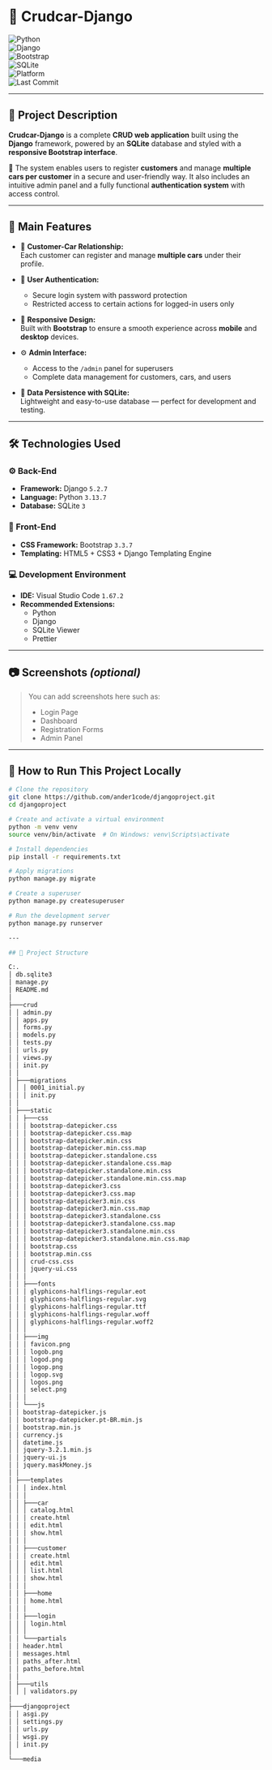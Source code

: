 # 🚗 **Crudcar-Django**  
![Python](https://img.shields.io/badge/Python-yellow?style=flat&logo=python&logoColor=white)  
![Django](https://img.shields.io/badge/Django-darkgreen?style=flat&logo=django&logoColor=white)  
![Bootstrap](https://img.shields.io/badge/Bootstrap-purple?style=flat&logo=bootstrap&logoColor=white)  
![SQLite](https://img.shields.io/badge/SQLite-blue?logo=sqlite&logoColor=white)  
![Platform](https://img.shields.io/badge/Platform-Web-blue?logo=google-chrome)  
![Last Commit](https://img.shields.io/github/last-commit/ander1code/djangoproject?color=yellow&logo=github)  

---

## 📌 **Project Description**
**Crudcar-Django** is a complete **CRUD web application** built using the **Django** framework, powered by an **SQLite** database and styled with a **responsive Bootstrap interface**.

🔐 The system enables users to register **customers** and manage **multiple cars per customer** in a secure and user-friendly way. It also includes an intuitive admin panel and a fully functional **authentication system** with access control.

---

## 🚀 **Main Features**
- 👤 **Customer-Car Relationship:**  
  Each customer can register and manage **multiple cars** under their profile.

- 🔐 **User Authentication:**  
  - Secure login system with password protection  
  - Restricted access to certain actions for logged-in users only

- 📱 **Responsive Design:**  
  Built with **Bootstrap** to ensure a smooth experience across **mobile** and **desktop** devices.

- ⚙️ **Admin Interface:**  
  - Access to the `/admin` panel for superusers  
  - Complete data management for customers, cars, and users

- 💾 **Data Persistence with SQLite:**  
  Lightweight and easy-to-use database — perfect for development and testing.

---

## 🛠️ **Technologies Used**

### ⚙️ Back-End
- **Framework:** Django `5.2.7`
- **Language:** Python `3.13.7`
- **Database:** SQLite `3`

### 🎨 Front-End
- **CSS Framework:** Bootstrap `3.3.7`
- **Templating:** HTML5 + CSS3 + Django Templating Engine

### 💻 Development Environment
- **IDE:** Visual Studio Code `1.67.2`
- **Recommended Extensions:**  
  - Python  
  - Django  
  - SQLite Viewer  
  - Prettier

---

## 📷 **Screenshots** *(optional)*
> You can add screenshots here such as:  
> - Login Page  
> - Dashboard  
> - Registration Forms  
> - Admin Panel

---

## 🧪 **How to Run This Project Locally**

```bash
# Clone the repository
git clone https://github.com/ander1code/djangoproject.git
cd djangoproject

# Create and activate a virtual environment
python -m venv venv
source venv/bin/activate  # On Windows: venv\Scripts\activate

# Install dependencies
pip install -r requirements.txt

# Apply migrations
python manage.py migrate

# Create a superuser
python manage.py createsuperuser

# Run the development server
python manage.py runserver

---

## 📁 Project Structure

C:.
│ db.sqlite3
│ manage.py
│ README.md
│
├───crud
│ │ admin.py
│ │ apps.py
│ │ forms.py
│ │ models.py
│ │ tests.py
│ │ urls.py
│ │ views.py
│ │ init.py
│ │
│ ├───migrations
│ │ │ 0001_initial.py
│ │ │ init.py
│ │
│ ├───static
│ │ ├───css
│ │ │ bootstrap-datepicker.css
│ │ │ bootstrap-datepicker.css.map
│ │ │ bootstrap-datepicker.min.css
│ │ │ bootstrap-datepicker.min.css.map
│ │ │ bootstrap-datepicker.standalone.css
│ │ │ bootstrap-datepicker.standalone.css.map
│ │ │ bootstrap-datepicker.standalone.min.css
│ │ │ bootstrap-datepicker.standalone.min.css.map
│ │ │ bootstrap-datepicker3.css
│ │ │ bootstrap-datepicker3.css.map
│ │ │ bootstrap-datepicker3.min.css
│ │ │ bootstrap-datepicker3.min.css.map
│ │ │ bootstrap-datepicker3.standalone.css
│ │ │ bootstrap-datepicker3.standalone.css.map
│ │ │ bootstrap-datepicker3.standalone.min.css
│ │ │ bootstrap-datepicker3.standalone.min.css.map
│ │ │ bootstrap.css
│ │ │ bootstrap.min.css
│ │ │ crud-css.css
│ │ │ jquery-ui.css
│ │ │
│ │ ├───fonts
│ │ │ glyphicons-halflings-regular.eot
│ │ │ glyphicons-halflings-regular.svg
│ │ │ glyphicons-halflings-regular.ttf
│ │ │ glyphicons-halflings-regular.woff
│ │ │ glyphicons-halflings-regular.woff2
│ │ │
│ │ ├───img
│ │ │ favicon.png
│ │ │ logob.png
│ │ │ logod.png
│ │ │ logop.png
│ │ │ logop.svg
│ │ │ logos.png
│ │ │ select.png
│ │ │
│ │ └───js
│ │ bootstrap-datepicker.js
│ │ bootstrap-datepicker.pt-BR.min.js
│ │ bootstrap.min.js
│ │ currency.js
│ │ datetime.js
│ │ jquery-3.2.1.min.js
│ │ jquery-ui.js
│ │ jquery.maskMoney.js
│ │
│ ├───templates
│ │ │ index.html
│ │ │
│ │ ├───car
│ │ │ catalog.html
│ │ │ create.html
│ │ │ edit.html
│ │ │ show.html
│ │ │
│ │ ├───customer
│ │ │ create.html
│ │ │ edit.html
│ │ │ list.html
│ │ │ show.html
│ │ │
│ │ ├───home
│ │ │ home.html
│ │ │
│ │ ├───login
│ │ │ login.html
│ │ │
│ │ └───partials
│ │ header.html
│ │ messages.html
│ │ paths_after.html
│ │ paths_before.html
│ │
│ ├───utils
│ │ │ validators.py
│
├───djangoproject
│ │ asgi.py
│ │ settings.py
│ │ urls.py
│ │ wsgi.py
│ │ init.py
│
└───media
